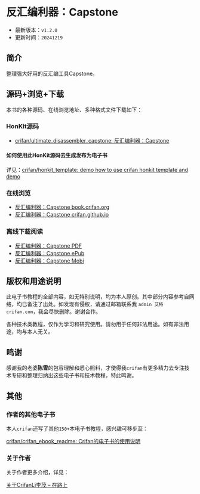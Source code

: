 # 反汇编利器：Capstone

* 最新版本：`v1.2.0`
* 更新时间：`20241219`

## 简介

整理强大好用的反汇编工具Capstone。

## 源码+浏览+下载

本书的各种源码、在线浏览地址、多种格式文件下载如下：

### HonKit源码

* [crifan/ultimate_disassembler_capstone: 反汇编利器：Capstone](https://github.com/crifan/ultimate_disassembler_capstone)

#### 如何使用此HonKit源码去生成发布为电子书

详见：[crifan/honkit_template: demo how to use crifan honkit template and demo](https://github.com/crifan/honkit_template)

### 在线浏览

* [反汇编利器：Capstone book.crifan.org](https://book.crifan.org/books/ultimate_disassembler_capstone/website/)
* [反汇编利器：Capstone crifan.github.io](https://crifan.github.io/ultimate_disassembler_capstone/website/)

### 离线下载阅读

* [反汇编利器：Capstone PDF](https://book.crifan.org/books/ultimate_disassembler_capstone/pdf/ultimate_disassembler_capstone.pdf)
* [反汇编利器：Capstone ePub](https://book.crifan.org/books/ultimate_disassembler_capstone/epub/ultimate_disassembler_capstone.epub)
* [反汇编利器：Capstone Mobi](https://book.crifan.org/books/ultimate_disassembler_capstone/mobi/ultimate_disassembler_capstone.mobi)

## 版权和用途说明

此电子书教程的全部内容，如无特别说明，均为本人原创。其中部分内容参考自网络，均已备注了出处。如发现有侵权，请通过邮箱联系我 `admin 艾特 crifan.com`，我会尽快删除。谢谢合作。

各种技术类教程，仅作为学习和研究使用。请勿用于任何非法用途。如有非法用途，均与本人无关。

## 鸣谢

感谢我的老婆**陈雪**的包容理解和悉心照料，才使得我`crifan`有更多精力去专注技术专研和整理归纳出这些电子书和技术教程，特此鸣谢。

## 其他

### 作者的其他电子书

本人`crifan`还写了其他`150+`本电子书教程，感兴趣可移步至：

[crifan/crifan_ebook_readme: Crifan的电子书的使用说明](https://github.com/crifan/crifan_ebook_readme)

### 关于作者

关于作者更多介绍，详见：

[关于CrifanLi李茂 – 在路上](https://www.crifan.org/about/)
